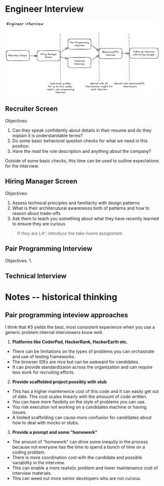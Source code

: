 # Engineer Interview

![interview workflow](./images/engineer_workflow.png)


## Recruiter Screen
Objectives:
1. Can they speak confidently about details in their resume and do they explain it is understandable terms?
2. Do some basic behavioral queston checks for what we need in this position.
3. Have the read the role description and anything about the company?

Outside of some basic checks, this time can be used to outline expectations for the interview.

## Hiring Manager Screen
Objectives:
1. Assess technical principles and familiarity with design patterns
2. What is their architecutural awarenesss both of patterns and how to reason about trade-offs
3. Ask them to teach you something about what they have recently learned to ensure they are curious

> If they are L4^, introduce the take-home assignment

## Pair Programming Interview
Objectives:
1. 

## Technical Interview



# Notes -- historical thinking

## Pair programming inteview approaches

I think that #3 yields the best, most consistent experience when you use a generic problem internal interviewers know well.

1. **Platforms like CoderPad, HackerRank, HackerEarth etc.**
* There can be limitations on the types of problems you can orchastrate and use of testing frameworks.
* The browser IDEs are nice but can be awkward for candidates.
* It can provide standardizaion across the organization and can require less work for recruiting efforts.
2. **Provide scaffolded project possibly with stub**
* This has a higher maintenence cost of this code and it can easily get out of date. This cost scales linearly with the amouunt of code written.
* You can have more flexibity on the style of problems you can use.
* You risk execution not working on a candidates machine or having issues.
* A limited scaffolding can cause more confusion for candidates about how to deal with mocks or stubs.
3. **Provide a prompt and some "homework"**
* The amount of "homework" can drive some inequity in the process because not everyone has the time to spend a bunch of time on a coding problem. 
* There is more coordination cost with the candidate and possible variability in the interview.
* This can enable a more realistic problem and lower maintenance cost of interview materials.
* This can weed out more senior developers who are not curious.